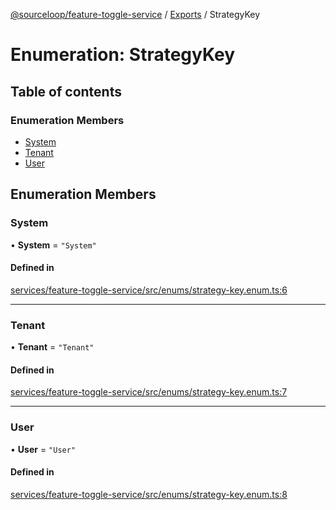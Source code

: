 [@sourceloop/feature-toggle-service](../README.md) / [Exports](../modules.md) / StrategyKey

# Enumeration: StrategyKey

## Table of contents

### Enumeration Members

- [System](StrategyKey.md#system)
- [Tenant](StrategyKey.md#tenant)
- [User](StrategyKey.md#user)

## Enumeration Members

### System

• **System** = ``"System"``

#### Defined in

[services/feature-toggle-service/src/enums/strategy-key.enum.ts:6](https://github.com/sourcefuse/loopback4-microservice-catalog/blob/93a7f917/services/feature-toggle-service/src/enums/strategy-key.enum.ts#L6)

___

### Tenant

• **Tenant** = ``"Tenant"``

#### Defined in

[services/feature-toggle-service/src/enums/strategy-key.enum.ts:7](https://github.com/sourcefuse/loopback4-microservice-catalog/blob/93a7f917/services/feature-toggle-service/src/enums/strategy-key.enum.ts#L7)

___

### User

• **User** = ``"User"``

#### Defined in

[services/feature-toggle-service/src/enums/strategy-key.enum.ts:8](https://github.com/sourcefuse/loopback4-microservice-catalog/blob/93a7f917/services/feature-toggle-service/src/enums/strategy-key.enum.ts#L8)

